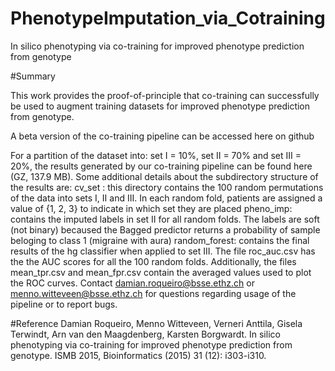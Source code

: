 # PhenotypeImputation_via_Cotraining

In silico phenotyping via co-training for improved phenotype prediction from genotype

#Summary
 
This work provides the proof-of-principle  that co-training can successfully be used to augment training datasets for improved phenotype prediction from genotype.

A beta version of the co-training pipeline can be accessed here on github
 
For a partition of the dataset into: set I = 10%, set II = 70% and set III = 20%, the results generated by our co-training pipeline can be found here (GZ, 137.9 MB). Some additional details about the subdirectory structure of the results are:
cv_set : this directory contains the 100 random permutations of the data into sets I, II and III. In each random fold, patients are assigned a value of {1, 2, 3} to indicate in which set they are placed
pheno_imp: contains the imputed labels in set II for all random folds. The labels are soft (not binary) becaused the Bagged predictor returns a probability of sample beloging to class 1 (migraine with aura)
random_forest: contains the final results of the hg classifier when applied to set III. The file roc_auc.csv has the the AUC scores for all the 100 random folds. Additionally, the files mean_tpr.csv and mean_fpr.csv contain the averaged values used to plot the ROC curves.
Contact damian.roqueiro@bsse.ethz.ch or menno.witteveen@bsse.ethz.ch for questions regarding usage of the pipeline or to report bugs. 

#Reference
Damian Roqueiro, Menno Witteveen, Verneri Anttila, Gisela Terwindt, Arn van den Maagdenberg, Karsten Borgwardt.
In silico phenotyping via co-training for improved phenotype prediction from genotype. 
ISMB 2015, Bioinformatics (2015) 31 (12): i303-i310.
